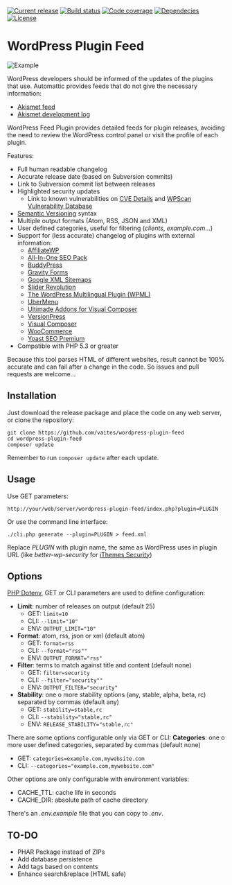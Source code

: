 [![Current release](https://img.shields.io/github/release/vaites/wordpress-plugin-feed.svg)](https://github.com/vaites/wordpress-plugin-feed/releases/latest)
[![Build status](https://travis-ci.org/vaites/wordpress-plugin-feed.svg?branch=master)](https://travis-ci.org/vaites/wordpress-plugin-feed)
[![Code coverage](https://img.shields.io/codecov/c/github/vaites/wordpress-plugin-feed.svg)](https://codecov.io/github/vaites/wordpress-plugin-feed)
[![Dependecies](https://img.shields.io/gemnasium/vaites/wordpress-plugin-feed.svg)](https://gemnasium.com/vaites/wordpress-plugin-feed)
[![License](https://img.shields.io/github/license/vaites/wordpress-plugin-feed.svg)](https://github.com/vaites/wordpress-plugin-feed/blob/master/LICENSE.md)

WordPress Plugin Feed
=====================

![Example](https://raw.githubusercontent.com/vaites/wordpress-plugin-feed/master/example.png)

WordPress developers should be informed of the updates of the plugins that use. Automattic provides feeds that do not give the necessary information:

* [Akismet feed](https://wordpress.org/plugins/rss/topic/akismet)
* [Akismet development log](https://plugins.trac.wordpress.org/log/akismet?limit=100&mode=stop_on_copy&format=rss)

WordPress Feed Plugin provides detailed feeds for plugin releases, avoiding the need to review the WordPress control panel or visit the profile of each plugin.

Features:
* Full human readable changelog
* Accurate release date (based on Subversion commits)
* Link to Subversion commit list between releases
* Highlighted security updates
  * Link to known vulnerabilities on [CVE Details](http://www.cvedetails.com) and [WPScan Vulnerability Database](https://wpvulndb.com)
* [Semantic Versioning](http://semver.org/) syntax
* Multiple output formats (Atom, RSS, JSON and XML)
* User defined categories, useful for filtering (*clients*, *example.com*...)
* Support for (less accurate) changelog of plugins with external information:
  * [AffiliateWP](http://affiliatewp.com)
  * [All-In-One SEO Pack](http://semperplugins.com/plugins/all-in-one-seo-pack-pro-version/)
  * [BuddyPress](https://buddypress.org/)
  * [Gravity Forms](http://www.gravityforms.com/)
  * [Google XML Sitemaps](http://www.arnebrachhold.de/projects/wordpress-plugins/google-xml-sitemaps-generator/)
  * [Slider Revolution](http://www.themepunch.com/portfolio/slider-revolution-wordpress-plugin/)
  * [The WordPress Multilingual Plugin (WPML)](http://wpml.org)
  * [UberMenu](http://wpmegamenu.com/)
  * [Ultimade Addons for Visual Composer](http://vc.wpbakery.com/addons/ultimate-addon-visual-composer/)
  * [VersionPress](http://versionpress.net)
  * [Visual Composer](http://vc.wpbakery.com/)
  * [WooCommerce](https://www.woothemes.com/woocommerce/)
  * [Yoast SEO Premium](https://yoast.com/wordpress/plugins/seo-premium/)
* Compatible with PHP 5.3 or greater

Because this tool parses HTML of different websites, result cannot be 100% accurate and can fail after a change in the code. So issues and pull requests are welcome...

Installation
------------

Just download the release package and place the code on any web server, or clone the repository:

    git clone https://github.com/vaites/wordpress-plugin-feed
    cd wordpress-plugin-feed
    composer update

Remember to run `composer update` after each update.

Usage
-----

Use GET parameters:

    http://your/web/server/wordpress-plugin-feed/index.php?plugin=PLUGIN

Or use the command line interface:

    ./cli.php generate --plugin=PLUGIN > feed.xml

Replace *PLUGIN* with plugin name, the same as WordPress uses in plugin URL 
(like *better-wp-security* for [iThemes Security](https://wordpress.org/plugins/better-wp-security))

Options
-------

[PHP Dotenv](https://github.com/vlucas/phpdotenv), GET or CLI parameters are used to define configuration:
* **Limit**: number of releases on output (default 25)
  * GET: `limit=10`
  * CLI: `--limit="10"`
  * ENV: `OUTPUT_LIMIT="10"`
* **Format**: atom, rss, json or xml (default atom)
  * GET: `format=rss`
  * CLI: `--format="rss""`
  * ENV: `OUTPUT_FORMAT="rss"`
* **Filter**: terms to match against title and content (default none)
  * GET: `filter=security`
  * CLI: `--filter="security""`
  * ENV: `OUTPUT_FILTER="security"`
* **Stability**: one o more stability options (any, stable, alpha, beta, rc) separated by commas (default any)
  * GET: `stability=stable,rc`
  * CLI: `--stability="stable,rc"`
  * ENV: `RELEASE_STABILITY="stable,rc"`

There are some options configurable only via GET or CLI:
  **Categories**: one o more user defined categories, separated by commas (default none)
  * GET: `categories=example.com,mywebsite.com`
  * CLI: `--categories="example.com,mywebsite.com"`

Other options are only configurable with environment variables:
* CACHE_TTL: cache life in seconds
* CACHE_DIR: absolute path of cache directory

There's an *.env.example* file that you can copy to *.env*.

TO-DO
-----
* PHAR Package instead of ZIPs
* Add database persistence
* Add tags based on contents
* Enhance search&replace (HTML safe)